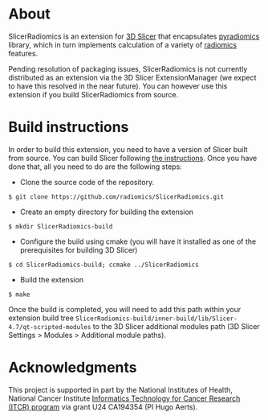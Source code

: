 # About

SlicerRadiomics is an extension for [3D Slicer](http://slicer.org) that
encapsulates [pyradiomics](https://github.com/radiomics/pyradiomics) library,
which in turn implements calculation of a variety of
[radiomics](http://radiomics.github.io) features.

Pending resolution of packaging issues, SlicerRadiomics is not currently 
distributed as an extension via the 3D Slicer ExtensionManager (we expect to
have this resolved in the near future). You can however use this extension if
you build SlicerRadiomics from source.

# Build instructions

In order to build this extension, you need to have a version of Slicer built from source.
You can build Slicer following [the
instructions](https://www.slicer.org/wiki/Documentation/Nightly/Developers/Build_Instructions).
Once you have done that, all you need to do are the following steps:

* Clone the source code of the repository.
```
$ git clone https://github.com/radiomics/SlicerRadiomics.git
```

* Create an empty directory for building the extension
```
$ mkdir SlicerRadiomics-build
```

* Configure the build using cmake (you will have it installed as one of the
   prerequisites for building 3D Slicer)
```
$ cd SlicerRadiomics-build; ccmake ../SlicerRadiomics
```

* Build the extension
```
$ make
```

Once the build is completed, you will need to add this path within your extension build tree
`SlicerRadiomics-build/inner-build/lib/Slicer-4.7/qt-scripted-modules` to the 3D
Slicer additional modules path (3D Slicer Settings > Modules > Additional module paths).

# Acknowledgments

This project is supported in part by the National Institutes of Health, National
Cancer Institute [Informatics Technology for Cancer Research (ITCR)
program](https://itcr.nci.nih.gov) via
grant U24 CA194354 (PI Hugo Aerts).
